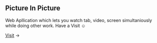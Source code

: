 ## Picture In Picture

Web Apllication which lets you watch tab, video, screen simultaniously while doing other work. Have a Visit ☺️

[Visit](https://prathameshbelurkar.github.io/Picture-in-Picture/) &rarr;
